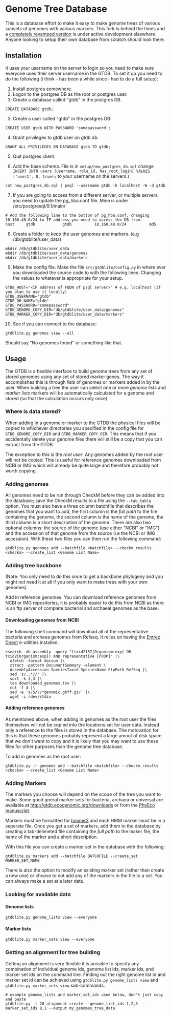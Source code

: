 # Genome Tree Database
This is a database effort to make it easy to make genome trees 
of various subsets of genomes with various markers. This fork
is behind the times and a [completely revamped version](https://github.com/Ecogenomics/GTDBNCBI)
is under active development elsewhere. Anyone looking to setup
their own database from scratch should look there.

## Installation
It uses your username on the server to login so you need to make sure
everyone uses their server username in the GTDB.  To set it up you need
to do the following (i think - has been a while since I had to do a
full setup):

1. Install postgres somewhere. 
2. Logon to the postgres DB as the root or postgres user.
3. Create a database called "gtdb" in the postgres DB.
```
CREATE DATABASE gtdb;
```
3. Create a user called "gtdb" in the postgres DB.
```
CREATE USER gtdb WITH PASSWORD 'somepassword';
```
4. Grant privileges to gtdb user on gtdb db.
```
GRANT ALL PRIVILEGES ON DATABASE gtdb TO gtdb;
```
5. Quit postgres client.

6. Add the base schema. File is in `setup/new_postgres_db.sql` change `INSERT INTO users (username, role_id, has_root_login) VALUES ('user1', 0, true);` to your username on the servers.)

``` 
cat new_postgres_db.sql | psql --username gtdb -h localhost -W -d gtdb
```

7.  If you are going to access from a different server, or multiple servers, you need to update the pg_hba.conf file. Mine is under /etc/postgresql/9.1/main/
```
# Add the following line to the bottom of pg_hba.conf, changing 10.168.48.0/24 to IP address you need to access the DB from.
host     gtdb            gtdb          10.168.48.0/24          md5
```
8.  Create a folder to keep the user genomes and markers. (e.g /db/gtdblite/user_data)
```    
mkdir /db/gtdblite/user_data
mkdir /db/gtdblite/user_data/genomes
mkdir /db/gtdblite/user_data/markers
```
9.  Make the config file. Make the file `src/gtdblite/Config.py` in where ever you downloaded the source code to
    with the following lines. Changing the values to whatever is appropriate for your setup.
```    
GTDB_HOST="<IP address of FQDN of psql server>" # e.g. localhost (if you plan to use it locally)
GTDB_USERNAME="gtdb"
GTDB_DB_NAME="gtdb"
GTDB_PASSWORD="somepassword"
GTDB_GENOME_COPY_DIR="db/gtdblite/user_data/genomes"
GTDB_MARKER_COPY_DIR="db/gtdblite/user_data/markers"
```

10. See if you can connect to the database:
```
gtdblite.py genomes view --all
```
Should say "No genomes found" or something like that.

## Usage

The GTDB is a flexible interface to build genome trees from any
set of stored genomes using any set of stored marker genes. The 
way it accomplishes this is through *lists* of genomes or markers
added in by the user. When building a tree the user can select
one or more *genome lists* and *marker lists* markers will be 
automatically calculated for a genome and stored (so that the
calculation occurs only once).

### Where is data stored?
When adding in a genome or marker to the GTDB the physical files
will be copied to whichever directories you specified in the 
config file for `GTDB_GENOME_COPY_DIR` and `GTDB_MARKER_COPY_DIR`.
This means that if you accidentally delete your genome files there
will still be a copy that you can extract from the GTDB.

The exception to this is the *root user*. Any genomes added by the
root user will not be copied. This is useful for reference genomes
downloaded from NCBI or IMG which will already be quite large and
therefore probably not worth copying.


### Adding genomes

All genomes need to be run through CheckM before
they can be added into the database; save the CheckM results to a file
using the `--tab_table` option. You must also have a three column batchfile that describes
the genomes that you want to add, the first column is the *full
path* to the file containing the genome, the second column is the
name of the genome, the third column is a short description of the genome.
There are also two optional columns: the source of the genome
(use either "NCBI" or "IMG") and the accession
of that genome from the source (i.e the NCBI or IMG accession). 
With these two files you can then run the following command:

```
gtdblite.py genomes add --batchfile <batchfile> --checkm_results <checkm> --create_list <Genome List Name>
```

### Adding tree backbone

(Note: You only need to do this once to get a backbone phylogeny
and you might not need it at all if you only want to make trees
with your own genomes)

Add in reference genomes. You can download reference genomes from
NCBI or IMG repositories, it is probably easier to do this from
NCBI as there is an ftp server of complete bacterial and archaeal
genomes as the base.

#### Downloading genomes from NCBI

The following shell command will download all of the representative
bacteria and archaea genomes from Refseq. It relies on having the
[Entrez Direct](https://www.ncbi.nlm.nih.gov/books/NBK179288/)
e-utilities installed. 
```
esearch -db assembly -query "(txid2157[Organism:exp] OR txid2[Organism:exp]) AND representative [PROP]" |\
  efetch -format docsum |\
  xtract -pattern DocumentSummary -element \
  AssemblyAccession SpeciesTaxid SpeciesName FtpPath_RefSeq |\
  sed 's/,.*//' |\
  sort -k 3,3 |\
  tee downloaded_genomes.tsv |\
  cut -f 4 |\
  sed -e 's/$/\/*genomic.gbff.gz/' |\
  wget -i /dev/stdin
```

#### Adding reference genomes
As mentioned above, when adding in genomes as the root
user the files themselves will not be
copied into the locations set for user data. Instead only a reference
to the files is stored in the database. The motovation for this is
that these genomes probably represent a large amout of disk space that
we don't want to copy and it is likely that you may want to use these
files for other purposes than the genome tree database. 

To add in genomes as the root user:
```
gtdblite.py -r genomes add --batchfile <batchfile> --checkm_results <checkm> --create_list <Genome List Name>
```

### Adding Markers
The markers you choose will depend on the scope of the tree you want to make.
Some good gneral marker sets for bacteria, archaea or universal are available
at http://gtdb.ecogenomic.org/downloads or from the [PhyEco manuscript](http://journals.plos.org/plosone/article?id=10.1371/journal.pone.0077033).

Markers must be formatted for [hmmer3](http://hmmer.org) and each
HMM marker must be in a separate file.
Once you get a set of markers, add them to the database by creating
a tab-delimeted file containing the *full path* to the maker file,
the name of the marker and a short description. 

With this file you can create a marker set in the database with the following:

```
gtdblite.py markers add --batchfile BATCHFILE --create_set MARKER_SET_NAME
```

There is also the option to modify an existing marker set (rather than create a new one)
or choose to not add any of the markers in the file to a set. You can always make a
set at a later date.

### Looking for available data

#### Genome lists
```
gtdblite.py genome_lists view --everyone
```

#### Marker lists
```
gtdblite.py marker_sets view --everyone
```

### Getting an alignment for tree building
Getting an alignment is very flexible it is possible to specify any
combination of individual genome ids, genome list ids, marker ids, and
marker set ids on the command line. Finding out the right genome list id
and marker set id can be achieved using `gtdblite.py genome_lists view`
and `gtdblite.py marker_sets view` sub-commands.
```
# example genome_lists and marker_set_ids used below, don't just copy and paste
gtdblite.py -t 20 alignment create --genome_list_ids 1,2,3 --marker_set_ids 8,1 --output my_genomes_tree_data
```
